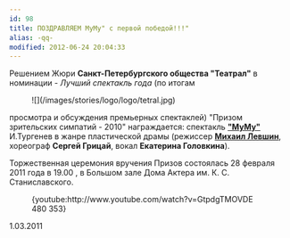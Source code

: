 ```yaml
---
id: 98
title: ПОЗДРАВЛЯЕМ МуМу" с первой победой!!!"
alias: -qq-
modified: 2012-06-24 20:04:33
---
```


Решением Жюри **Санкт-Петербургского общества "Театрал"** в номинации - _Лучший спектакль года_ (по итогам

<figure>
![](/images/stories/logo/logo/tetral.jpg)
</figure>

просмотра и обсуждения премьерных спектаклей) "Призом зрительских симпатий - 2010" награждается: спектакль **["МуМу"](46-mumu.html)** И.Тургенев в жанре пластической драмы (режиссер [**Михаил Левшин**](153-mihail-levshin.html), хореограф **Сергей Грицай**, вокал **Екатерина Головкина**).

Торжественная церемония вручения Призов состоялась 28 февраля 2011 года в 19.00 , в Большом зале Дома Актера им. К. С. Станиславского.

<figure>{youtube:http://www.youtube.com/watch?v=GtpdgTMOVDE 480 353}</figure>

1.03.2011

